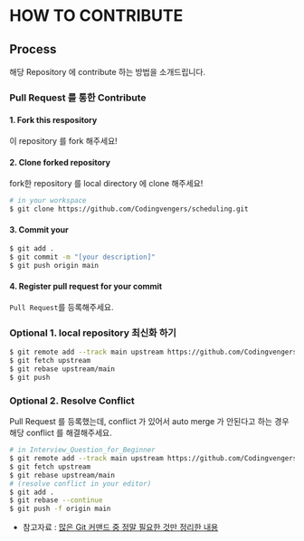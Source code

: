 # HOW TO CONTRIBUTE
## Process
해당 Repository 에 contribute 하는 방법을 소개드립니다.

### Pull Request 를 통한 Contribute
#### 1. Fork this respository
이 repository 를 fork 해주세요!

#### 2. Clone forked repository
fork한 repository 를 local directory 에 clone 해주세요!

```bash
# in your workspace
$ git clone https://github.com/Codingvengers/scheduling.git
```

#### 3. Commit your
```bash
$ git add .
$ git commit -m "[your description]"
$ git push origin main
```

#### 4. Register pull request for your commit
`Pull Request`를 등록해주세요.

### Optional 1. local repository 최신화 하기
```bash
$ git remote add --track main upstream https://github.com/Codingvengers/scheduling.git (이미 리모트 등록되어 있으면 생략 가능)
$ git fetch upstream
$ git rebase upstream/main
$ git push
```

### Optional 2. Resolve Conflict
Pull Request 를 등록했는데, conflict 가 있어서 auto merge 가 안된다고 하는 경우 해당 conflict 를 해결해주세요.

```bash
# in Interview_Question_for_Beginner
$ git remote add --track main upstream https://github.com/Codingvengers/scheduling.git
$ git fetch upstream
$ git rebase upstream/main
# (resolve conflict in your editor)
$ git add .
$ git rebase --continue
$ git push -f origin main
```
- 참고자료 : [많은 Git 커맨드 중 정말 필요한 것만 정리한 내용](https://github.com/JaeYeopHan/Minimal_Git_command)

